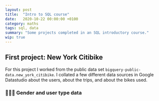 ```yaml
---
layout: post
title:  "Intro to SQL course"
date:   2020-10-22 00:00:00 +0100
category: maths
tags: sql, data
summary: "Some projects completed in an SQL introductory course."
wip: true
---
```


## First project: New York Citibike

For this project I worked from the public data set `bigquery-public-data.new_york_citibike`. I collated a few different data sources in Google Datastudio about the users, about the trips, and about the bikes used.

### 🧑‍🤝‍🧑 Gender and user type data
